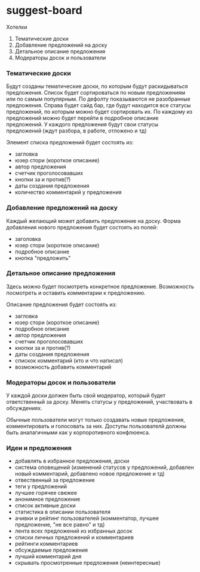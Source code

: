 # suggest-board

Хотелки
1. Тематические доски
3. Добавление предложений на доску
4. Детальное описание предложения
6. Модераторы досок и пользователи

### Тематические доски
Будут созданы тематические доски, по которым будут раскидываться предложения.
Список будет сортироваться по новым предложениям или по самым популярным.
По дефолту показываются не разобранные предложения.
Справа будет сайд бар, где будут находится все статусы предложений, по которым можно будет сортировать их.
По каждому из предложений можно будет перейти в подробное описание предложений.
У каждого предложения будут свои статусы предложений (ждут разбора, в работе, отложено и тд)

Элемент списка предложений будет состоять из:
 - загловка
 - юзер стори (короткое описание)
 - автор предложения
 - счетчик проголосовавших
 - кнопки за и против(?)
 - даты создания предложения
 - количество комментарий у предложения

### Добавление предложений на доску
Каждый желающий может добавить предложение на доску.
Форма добавления нового предложения будет состоять из полей:
 - заголовка
 - юзер стори (короткое описание)
 - подробное описание
 - кнопка "предложить"
 
### Детальное описание предложения
Здесь можно будет посмотреть конкретное предложение.
Возможность посмотреть и оставить комментарии к предложению.

Описание предложения будет состоять из:
 - загловка
 - юзер стори (короткое описание)
 - подробное описание
 - автор предложения
 - счетчик проголосовавших
 - кнопки за и против(?)
 - даты создания предложения
 - спискок комментарий (кто и что написал)
 - возможность добавить комментарий
 
### Модераторы досок и пользователи
У каждой доски должен быть свой модератор, который будет ответственный за доску. Менять статусы у предложений, участвовать в обсуждениях.

Обычные пользователи могут только создавать новые предложения, комментировать и голосовать за них. Доступы пользователй должны быть аналагичными как у корпоротивного конфлюенса.

### Идеи и предложения
 - добавлять в избранное предложения, доски
 - система оповещений (изменений статусов у предложений, добавлен новый комментарий, добавлено новое предложение и тд)
 - отвественный за предложение
 - теги у предложений
 - лучшее горячее свежее
 - анонимное предложение
 - список активные доски
 - статистика в описании пользователя
 - ачивки и рейтинг пользователей (комментатор, лучшее предложение, "не все равно" и тд)
 - лента всех предложений из избранных досок
 - списки личных предложений и комментариев
 - рейтинги комментариев
 - обсуждаемые предложения
 - лучший комментарий дня
 - скрывать просмотренные предложения (неинтересные)
 

 